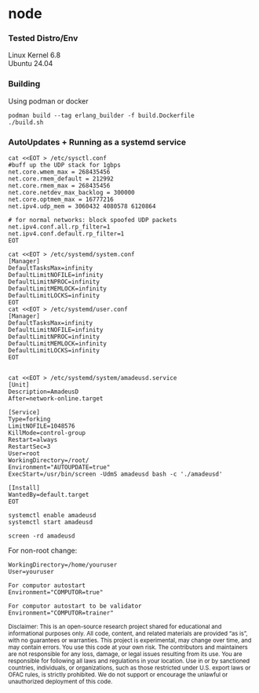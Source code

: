 # node

### Tested Distro/Env
Linux Kernel 6.8  
Ubuntu 24.04  

### Building
Using podman or docker
```
podman build --tag erlang_builder -f build.Dockerfile
./build.sh
```

### AutoUpdates + Running as a systemd service

```
cat <<EOT > /etc/sysctl.conf
#buff up the UDP stack for 1gbps
net.core.wmem_max = 268435456
net.core.rmem_default = 212992
net.core.rmem_max = 268435456
net.core.netdev_max_backlog = 300000
net.core.optmem_max = 16777216
net.ipv4.udp_mem = 3060432 4080578 6120864

# for normal networks: block spoofed UDP packets
net.ipv4.conf.all.rp_filter=1
net.ipv4.conf.default.rp_filter=1
EOT
```

```
cat <<EOT > /etc/systemd/system.conf
[Manager]
DefaultTasksMax=infinity
DefaultLimitNOFILE=infinity
DefaultLimitNPROC=infinity
DefaultLimitMEMLOCK=infinity
DefaultLimitLOCKS=infinity
EOT
cat <<EOT > /etc/systemd/user.conf
[Manager]
DefaultTasksMax=infinity
DefaultLimitNOFILE=infinity
DefaultLimitNPROC=infinity
DefaultLimitMEMLOCK=infinity
DefaultLimitLOCKS=infinity
EOT


cat <<EOT > /etc/systemd/system/amadeusd.service
[Unit]
Description=AmadeusD
After=network-online.target

[Service]
Type=forking
LimitNOFILE=1048576
KillMode=control-group
Restart=always
RestartSec=3
User=root
WorkingDirectory=/root/
Environment="AUTOUPDATE=true"
ExecStart=/usr/bin/screen -UdmS amadeusd bash -c './amadeusd'

[Install]
WantedBy=default.target
EOT

systemctl enable amadeusd
systemctl start amadeusd

screen -rd amadeusd
```

For non-root change:
```
WorkingDirectory=/home/youruser
User=youruser
```

```
For computor autostart
Environment="COMPUTOR=true"

For computor autostart to be validator
Environment="COMPUTOR=trainer"
```

<sub>
Disclaimer: This is an open-source research project shared for educational and informational purposes only. All code, content, and related materials are provided “as is”, with no guarantees or warranties. This project is experimental, may change over time, and may contain errors. You use this code at your own risk. The contributors and maintainers are not responsible for any loss, damage, or legal issues resulting from its use. You are responsible for following all laws and regulations in your location. Use in or by sanctioned countries, individuals, or organizations, such as those restricted under U.S. export laws or OFAC rules, is strictly prohibited. We do not support or encourage the unlawful or unauthorized deployment of this code.
</sub>
